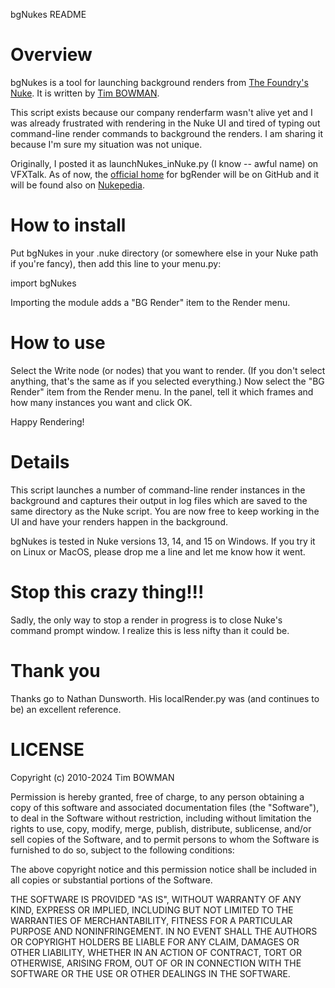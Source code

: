 bgNukes README

# Overview
bgNukes is a tool for launching background renders from [The Foundry's Nuke](http://www.thefoundry.co.uk/products/nuke/). It is written by [Tim BOWMAN](http://hellothisistim.com).

This script exists because our company renderfarm wasn't alive yet and I was already frustrated with rendering in the Nuke UI and tired of typing out command-line render commands to background the renders. I am sharing it because I'm sure my situation was not unique.

Originally, I posted it as launchNukes_inNuke.py (I know -- awful name) on VFXTalk. As of now, the [official home](http://github.com/timbowman/bgRender) for bgRender will be on GitHub and it will be found also on [Nukepedia](http://www.nukepedia.com/).

# How to install
Put bgNukes in your .nuke directory (or somewhere else in your Nuke path if you're fancy), then add this line to your menu.py:

import bgNukes

Importing the module adds a "BG Render" item to the Render menu. 

# How to use
Select the Write node (or nodes) that you want to render. (If you don't select anything, that's the same as if you selected everything.) Now select the "BG Render" item from the Render menu. In the panel, tell it which frames and how many instances you want and click OK.

Happy Rendering!

# Details
This script launches a number of command-line render instances in the background and captures their output in log files which are saved to the same directory as the Nuke script. You are now free to keep working in the UI and have your renders happen in the background. 

bgNukes is tested in Nuke versions 13, 14, and 15 on Windows. If you try it on Linux or MacOS, please drop me a line and let me know how it went.

# Stop this crazy thing!!!

Sadly, the only way to stop a render in progress is to close Nuke's command prompt window. I realize this is less nifty than it could be.

# Thank you
Thanks go to Nathan Dunsworth. His localRender.py was (and continues to be) an excellent reference.

# LICENSE
Copyright (c) 2010-2024 Tim BOWMAN

Permission is hereby granted, free of charge, to any person obtaining
a copy of this software and associated documentation files (the
"Software"), to deal in the Software without restriction, including
without limitation the rights to use, copy, modify, merge, publish,
distribute, sublicense, and/or sell copies of the Software, and to
permit persons to whom the Software is furnished to do so, subject to
the following conditions:

The above copyright notice and this permission notice shall be
included in all copies or substantial portions of the Software.

THE SOFTWARE IS PROVIDED "AS IS", WITHOUT WARRANTY OF ANY KIND,
EXPRESS OR IMPLIED, INCLUDING BUT NOT LIMITED TO THE WARRANTIES OF
MERCHANTABILITY, FITNESS FOR A PARTICULAR PURPOSE AND
NONINFRINGEMENT. IN NO EVENT SHALL THE AUTHORS OR COPYRIGHT HOLDERS BE
LIABLE FOR ANY CLAIM, DAMAGES OR OTHER LIABILITY, WHETHER IN AN ACTION
OF CONTRACT, TORT OR OTHERWISE, ARISING FROM, OUT OF OR IN CONNECTION
WITH THE SOFTWARE OR THE USE OR OTHER DEALINGS IN THE SOFTWARE.